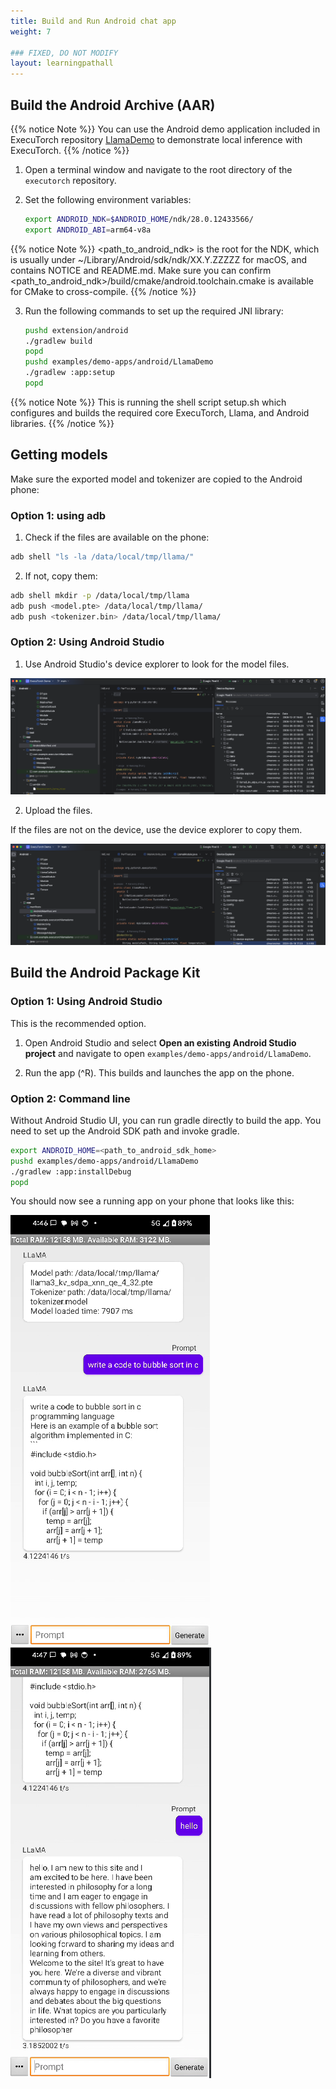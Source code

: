 ```yaml
---
title: Build and Run Android chat app
weight: 7

### FIXED, DO NOT MODIFY
layout: learningpathall
---
```


## Build the Android Archive (AAR)
{{% notice Note %}}
You can use the Android demo application included in ExecuTorch repository [LlamaDemo](https://github.com/pytorch/executorch/tree/main/examples/demo-apps/android/LlamaDemo) to demonstrate local inference with ExecuTorch.
{{% /notice %}}

1. Open a terminal window and navigate to the root directory of the `executorch` repository.

2. Set the following environment variables:

    ``` bash
    export ANDROID_NDK=$ANDROID_HOME/ndk/28.0.12433566/
    export ANDROID_ABI=arm64-v8a
    ```

{{% notice Note %}}
<path_to_android_ndk> is the root for the NDK, which is usually under ~/Library/Android/sdk/ndk/XX.Y.ZZZZZ for macOS, and contains NOTICE and README.md. 
Make sure you can confirm <path_to_android_ndk>/build/cmake/android.toolchain.cmake is available for CMake to cross-compile.
{{% /notice %}}

3. Run the following commands to set up the required JNI library:

    ``` bash
    pushd extension/android
    ./gradlew build
    popd
    pushd examples/demo-apps/android/LlamaDemo
    ./gradlew :app:setup
    popd
    ```

{{% notice Note %}}
This is running the shell script setup.sh which configures and builds the required core ExecuTorch, Llama, and Android libraries.
{{% /notice %}}

## Getting models

Make sure the exported model and tokenizer are copied to the Android phone:

### Option 1: using adb

1. Check if the files are available on the phone:

``` bash
adb shell "ls -la /data/local/tmp/llama/"
```

2. If not, copy them:

``` bash
adb shell mkdir -p /data/local/tmp/llama
adb push <model.pte> /data/local/tmp/llama/
adb push <tokenizer.bin> /data/local/tmp/llama/
```

### Option 2: Using Android Studio

1. Use Android Studio's device explorer to look for the model files.

![Device Explorer](device-explorer.png "Figure 1. Android Studio Device Explorer")

2. Upload the files.

If the files are not on the device, use the device explorer to copy them.

![Files Upload](device-explorer-upload.png "Figure 2. Android Studio upload files using Device Explorer")

## Build the Android Package Kit

### Option 1: Using Android Studio

This is the recommended option.

1. Open Android Studio and select **Open an existing Android Studio project** and navigate to open `examples/demo-apps/android/LlamaDemo`.

2. Run the app (^R). This builds and launches the app on the phone.

### Option 2: Command line

Without Android Studio UI, you can run gradle directly to build the app. You need to set up the Android SDK path and invoke gradle.

``` bash
export ANDROID_HOME=<path_to_android_sdk_home>
pushd examples/demo-apps/android/LlamaDemo
./gradlew :app:installDebug
popd
```

You should now see a running app on your phone that looks like this:

![First example prompt](example-prompt-1.png)
![Second example prompt](example-prompt-2.png)
